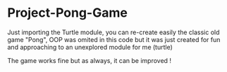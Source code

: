 # Project-Pong-Game

Just importing the Turtle module, you can re-create easily the classic old game "Pong", 
OOP was omited in this code but it was just created for fun and approaching to an unexplored module for me (turtle)

The game works fine but as always, it can be improved !
